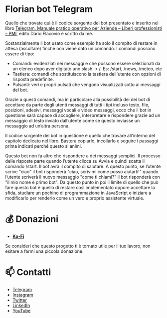 # Florian bot Telegram

Quello che trovate qui è il codice sorgente del bot presentato e inserito nel libro [Telegram. Manuale pratico operativo per Aziende – Liberi professionisti – PMI](https://amzn.eu/d/4Yfefdy), edito Dario Flacovio e scritto da me. 

Sostanzialmente il bot usato come esempio ha solo il compito di restare in attesa (ascoltare) finché non viene dato un comando. I comandi possono essere di tipo:
- Comandi: evidenziati nei messaggi e che possono essere selezionati da un elenco dopo aver digitato uno slash -> /. Es: /start, /news, /meteo, etc
- Tastiera: comandi che sostituiscono la tastiera dell'utente con opzioni di risposta predefinite.
- Pulsanti: veri e propri pulsati che vengono visualizzati sotto ai messaggi del bot.

Grazie a questi comandi, ma in particolare alla possibilità dei dei bot di accettare da parte degli utenti messaggi di tutti i tipi incluso testo, file, posizioni, adesivi, messaggi vocali e video messaggi, ecco che il bot in questione sarà capace di accogliere, interpretare e rispondere grazie ad un messaggio di testo inviato dall’utente come se questo inviasse un messaggio ad un’altra persona.

Il codice sorgente del bot in questione è quello che trovare all'interno del capitolo dedicato nel libro. Basterà copiarlo, incollarlo e seguire i passaggi prima indicati perché questo si animi.

Questo bot non fa altro che rispondere a dei messaggi semplici. Il processo delle risposte parte quando l’utente clicca su Avvia e quindi scatta il comando /start. Il bot avrà il compito di salutare. A questo punto, se l’utente scrive "ciao" il bot risponderà "ciao, scrivimi come posso aiutarti!" quando l’utente scriverà il nuovo messaggio "come ti chiami?" il bot risponderà con  "il mio nome è primo bot". Da questo punto in poi il limite di quello che può fare questo bot è quello di restare così implementato oppure accettare la sfida, studiare un pochino di programmazione in JavaScript e iniziare a modificarlo per renderlo come un vero e proprio assistente virtuale. 

# 💰 Donazioni
- **[Ko-Fi](https://ko-fi.com/insidetelegramproject)**

Se consideri che questo progetto ti è tornato utile per il tuo lavoro, non esitare a farmi una piccola donazione.


# 📫 Contatti
- [Telegram](https://t.me/ErBoss88)
- [Instagram](https://instagram.com/flaviusharabor/)
- [Twitter](https://twitter.com/FlaviusHarabor)
- [LinkedIn](https://www.linkedin.com/in/flaviusflorinharabor/)
- [YouTube](http://www.youtube.com/c/FlaviusFlorinHarabor)

